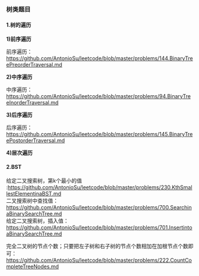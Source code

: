 ### 树类题目
#### **1.树的遍历**

**1)前序遍历**

前序遍历：https://github.com/AntonioSu/leetcode/blob/master/problems/144.BinaryTreePreorderTraversal.md

**2)中序遍历** 

中序遍历：https://github.com/AntonioSu/leetcode/blob/master/problems/94.BinaryTreeInorderTraversal.md


**3)后序遍历**

后序遍历：https://github.com/AntonioSu/leetcode/blob/master/problems/145.BinaryTreePostorderTraversal.md 

**4)层次遍历**



#### **2.BST**

给定二叉搜索树，第k个最小的值 :https://github.com/AntonioSu/leetcode/blob/master/problems/230.KthSmallestElementinaBST.md  
二叉搜索树中查找值：https://github.com/AntonioSu/leetcode/blob/master/problems/700.SearchinaBinarySearchTree.md  
给定二叉搜索树，插入值：https://github.com/AntonioSu/leetcode/blob/master/problems/701.InsertintoaBinarySearchTree.md



完全二叉树的节点个数；只要把左子树和右子树的节点个数相加在加根节点个数即可：https://github.com/AntonioSu/leetcode/blob/master/problems/222.CountCompleteTreeNodes.md 